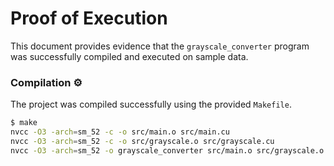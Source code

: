 # Proof of Execution

This document provides evidence that the `grayscale_converter` program was successfully compiled and executed on sample data.

### **Compilation** ⚙️

The project was compiled successfully using the provided `Makefile`.

```sh
$ make
nvcc -O3 -arch=sm_52 -c -o src/main.o src/main.cu
nvcc -O3 -arch=sm_52 -c -o src/grayscale.o src/grayscale.cu
nvcc -O3 -arch=sm_52 -o grayscale_converter src/main.o src/grayscale.o

